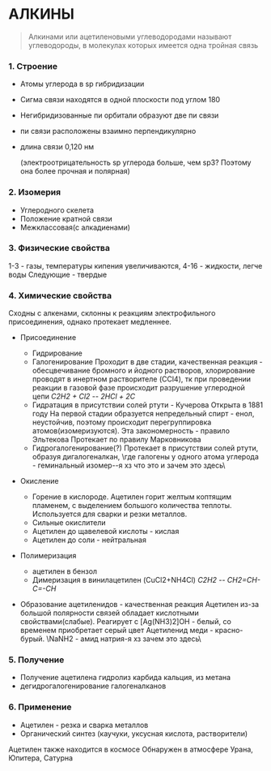 # АЛКИНЫ
> Алкинами или ацетиленовыми углеводородами называют углеводороды, в молекулах которых имеется одна тройная связь

### 1. Строение 
- Атомы углерода в sp гибридизации
- Сигма связи находятся в одной плоскости под углом 180
- Негибридизованные пи орбитали образуют две пи связи
- пи связи расположены взаимно перпендикулярно
- длина связи 0,120 нм 
	
	(электроотрицательность sp углерода больше, чем sp3? Поэтому она более прочная и полярная)
### 2. Изомерия
- Углеродного скелета
- Положение кратной связи
- Межклассовая(с алкадиенами)
	
### 3. Физические свойства
1-3 - газы, температуры кипения увеличиваются,
	4-16 - жидкости, легче воды
	Следующие - твердые
### 4. Химические свойства
Сходны с алкенами, склонны к реакциям электрофильного присоединения, однако протекает медленнее.
	
- Присоединение
   - Гидрирование
   - Галогенирование 
	   Проходит в две стадии, качественная реакция - обесцвечивание бромного и йодного растворов, хлорирование проводят в инертном растворителе (CCl4), тк при проведении реакции в газовой фазе происходит разрушение углеродной цепи
	_C2H2 + Cl2 -- 2HCl + 2C_
	- Гидратация в присутствии солей ртути - Кучерова
	   Открыта в 1881 году
	   На первой стадии образуется непредельный спирт - енол, неустойчив, поэтому происходит перегруппировка атомов(изомеризуются). 
Эта закономерность - правило Эльтекова
	   Протекает по правилу Марковникова
    - Гидрогалогенирование(?) 
	   Протекает в присутствии солей ртути, образуя дигалогеналкан, \где галогены у одного атома углерода - геминальный изомер--я хз что это и зачем это здесь\
	
- Окисление
	- Горение в кислороде. Ацетилен горит желтым коптящим пламенем, с выделением большого количества теплоты. Используется для сварки и резки металлов.
	- Сильные окислители 
	- Ацетилен до щавелевой кислоты - кислая
	- Ацетилен до соли - нейтральная
	
- Полимеризация
	- ацетилен в бензол
	- Димеризация в винилацетилен (CuCl2+NH4Cl)
	  _C2H2 -- CH2=CH-C=-CH_
	
- Образование ацетиленидов - качественная реакция
	Ацетилен из-за большой полярности связей обладает кислотными свойствами(слабые).
	Реагирует с [Ag(NH3)2]OH - белый, со временем приобретает серый цвет 
	Ацетиленид меди - красно-бурый. 
	 \NaNH2 - амид натрия-я хз зачем это здесь\
	
### 5. Получение
- Получение ацетилена гидролиз карбида кальция, из метана
- дегидрогалогенирование галогеналканов
	
### 6. Применение 
- Ацетилен - резка и сварка металлов
- Органический синтез (каучуки, уксусная кислота, растворители)

Ацетилен также находится в космосе
Обнаружен в атмосфере Урана, Юпитера, Сатурна
